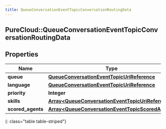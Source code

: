 ```yaml
---
title: QueueConversationEventTopicConversationRoutingData
---
```

## PureCloud::QueueConversationEventTopicConversationRoutingData

## Properties

|Name | Type | Description | Notes|
|------------ | ------------- | ------------- | -------------|
| **queue** | [**QueueConversationEventTopicUriReference**](QueueConversationEventTopicUriReference.html) |  | [optional] |
| **language** | [**QueueConversationEventTopicUriReference**](QueueConversationEventTopicUriReference.html) |  | [optional] |
| **priority** | **Integer** |  | [optional] |
| **skills** | [**Array&lt;QueueConversationEventTopicUriReference&gt;**](QueueConversationEventTopicUriReference.html) |  | [optional] |
| **scored_agents** | [**Array&lt;QueueConversationEventTopicScoredAgent&gt;**](QueueConversationEventTopicScoredAgent.html) |  | [optional] |
{: class="table table-striped"}


